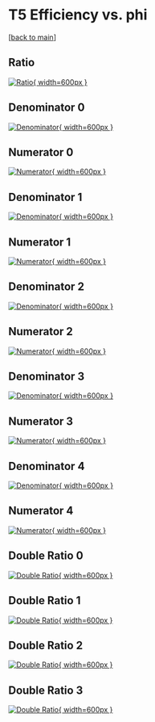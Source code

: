 # T5 Efficiency vs. phi

[[back to main](./)]



## Ratio

[![Ratio](../mtv/var/T5_vtr_0_-1_eff_phi.png){ width=600px }](../mtv/var/T5_vtr_0_-1_eff_phi.pdf)

## Denominator 0

[![Denominator](../mtv/den/T5_vtr_0_-1_eff_phi_den0.png){ width=600px }](../mtv/den/T5_vtr_0_-1_eff_phi_den0.pdf)

## Numerator 0

[![Numerator](../mtv/num/T5_vtr_0_-1_eff_phi_num0.png){ width=600px }](../mtv/num/T5_vtr_0_-1_eff_phi_num0.pdf)

## Denominator 1

[![Denominator](../mtv/den/T5_vtr_0_-1_eff_phi_den1.png){ width=600px }](../mtv/den/T5_vtr_0_-1_eff_phi_den1.pdf)

## Numerator 1

[![Numerator](../mtv/num/T5_vtr_0_-1_eff_phi_num1.png){ width=600px }](../mtv/num/T5_vtr_0_-1_eff_phi_num1.pdf)

## Denominator 2

[![Denominator](../mtv/den/T5_vtr_0_-1_eff_phi_den2.png){ width=600px }](../mtv/den/T5_vtr_0_-1_eff_phi_den2.pdf)

## Numerator 2

[![Numerator](../mtv/num/T5_vtr_0_-1_eff_phi_num2.png){ width=600px }](../mtv/num/T5_vtr_0_-1_eff_phi_num2.pdf)

## Denominator 3

[![Denominator](../mtv/den/T5_vtr_0_-1_eff_phi_den3.png){ width=600px }](../mtv/den/T5_vtr_0_-1_eff_phi_den3.pdf)

## Numerator 3

[![Numerator](../mtv/num/T5_vtr_0_-1_eff_phi_num3.png){ width=600px }](../mtv/num/T5_vtr_0_-1_eff_phi_num3.pdf)

## Denominator 4

[![Denominator](../mtv/den/T5_vtr_0_-1_eff_phi_den4.png){ width=600px }](../mtv/den/T5_vtr_0_-1_eff_phi_den4.pdf)

## Numerator 4

[![Numerator](../mtv/num/T5_vtr_0_-1_eff_phi_num4.png){ width=600px }](../mtv/num/T5_vtr_0_-1_eff_phi_num4.pdf)

## Double Ratio 0

[![Double Ratio](../mtv/ratio/T5_vtr_0_-1_eff_phi_ratio0.png){ width=600px }](../mtv/ratio/T5_vtr_0_-1_eff_phi_ratio0.pdf)

## Double Ratio 1

[![Double Ratio](../mtv/ratio/T5_vtr_0_-1_eff_phi_ratio1.png){ width=600px }](../mtv/ratio/T5_vtr_0_-1_eff_phi_ratio1.pdf)

## Double Ratio 2

[![Double Ratio](../mtv/ratio/T5_vtr_0_-1_eff_phi_ratio2.png){ width=600px }](../mtv/ratio/T5_vtr_0_-1_eff_phi_ratio2.pdf)

## Double Ratio 3

[![Double Ratio](../mtv/ratio/T5_vtr_0_-1_eff_phi_ratio3.png){ width=600px }](../mtv/ratio/T5_vtr_0_-1_eff_phi_ratio3.pdf)

